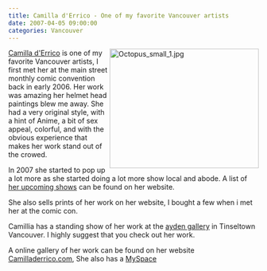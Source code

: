 ```yaml
---
title: Camilla d'Errico - One of my favorite Vancouver artists  
date: 2007-04-05 09:00:00
categories: Vancouver
---
```

<a href="http://www.camilladerrico.com/"><img src="/public/uploads/Octopus_small_1.jpg" alt="Octopus_small_1.jpg" title="Octopus_small_1.jpg" align="right" border="0" height="240" width="300" /></a>

<a href="http://www.camilladerrico.com/">Camilla d'Errico</a> is one of my favorite Vancouver artists, I first met her at the main street monthly comic convention back in early 2006. Her work was amazing her helmet head paintings blew me away. She had a very original style, with a hint of Anime,  a bit of sex appeal, colorful, and with the obvious experience that makes her work stand out of the crowed.

In 2007 she started to pop up a lot more as she started doing a lot more show local and abode.  A list of <a href="http://www.camilladerrico.com/upcomingevents.html">her upcoming shows</a> can be found on her website.

She also sells prints of her work on her website, I bought a few when i met her at the comic con.

Camillia has a standing show of her work at the <a href="http://www.aydengallery.com/">ayden gallery</a> in Tinseltown Vancouver. I highly suggest that you check out her work.

A online gallery of her work can be found on her website <a href="http://www.camilladerrico.com/">Camilladerrico.com</a>, She also has a <a href="http://www.camilladerrico.com/"></a><a href="http://www.myspace.com/camilladerrico">MySpace</a>
